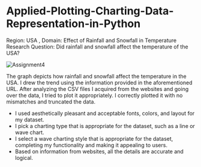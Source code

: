 # Applied-Plotting-Charting-Data-Representation-in-Python

Region: USA , Domain: Effect of Rainfall and Snowfall in Temperature
Research Question: Did rainfall and snowfall affect the temperature of the USA?

![Assignment4](https://user-images.githubusercontent.com/72176296/193398425-02e2a5b9-8ef2-4b68-bd95-9168b47b8294.png)

The graph depicts how rainfall and snowfall affect the temperature in the USA. I drew the trend using the information provided in the aforementioned URL. After analyzing the CSV files I acquired from the websites and going over the data, I tried to plot it appropriately. I correctly plotted it with no mismatches and truncated the data.

- I used aesthetically pleasant and acceptable fonts, colors, and layout for my dataset.
- I pick a charting type that is appropriate for the dataset, such as a line or wave chart.
- I select a wave charting style that is appropriate for the dataset, completing my functionality and making it appealing to users.
- Based on information from websites, all the details are accurate and logical.

